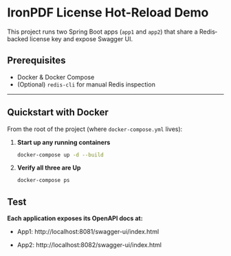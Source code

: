 # IronPDF License Hot-Reload Demo

This project runs two Spring Boot apps (`app1` and `app2`) that share a Redis‐backed license key and expose Swagger UI.

## Prerequisites

- Docker & Docker Compose
- (Optional) `redis-cli` for manual Redis inspection

---

## Quickstart with Docker

From the root of the project (where `docker-compose.yml` lives):

1. **Start up any running containers**
    ```bash
    docker-compose up -d --build

2. **Verify all three are Up**
    ```bash
    docker-compose ps

## Test

**Each application exposes its OpenAPI docs at:**

- App1: http://localhost:8081/swagger-ui/index.html

- App2: http://localhost:8082/swagger-ui/index.html